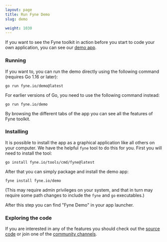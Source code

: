 ```yaml
---
layout: page
title: Run Fyne Demo
slug: demo

weight: 1030
---
```


If you want to see the Fyne toolkit in action before you start to code your own application,
you can see our [demo app](https://github.com/fyne-io/demo/tree/main).

### Running

If you want to, you can run the demo directly using the following command (requires Go 1.16 or later):

    go run fyne.io/demo@latest

For earlier versions of Go, you need to use the following command instead:

    go run fyne.io/demo

By browsing the different tabs of the app you can see all the features of Fyne toolkit.

### Installing

It is possible to install the app as a graphical application like all others on your computer.
We have the helpful `fyne` tool to do this for you.
First you will need to install the tool:

	go install fyne.io/tools/cmd/fyne@latest

After that you can simply package and install the demo app:

	fyne install fyne.io/demo

(This may require admin privileges on your system, and that in turn may 
require some path changes to include the `fyne` and `go` executables.)

After this step you can find "Fyne Demo" in your app launcher.

### Exploring the code

If you are interested in any of the features you should  check out the
[source code](https://github.com/fyne-io/demo/tree/main)
or join one of the [community channels](https://fyne.io#contact).
